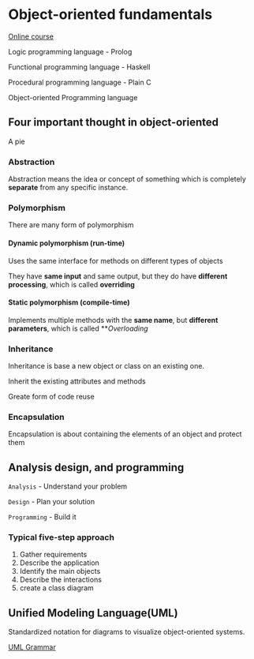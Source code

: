 # Object-oriented fundamentals

[Online course](https://www.linkedin.com/learning/programming-foundations-object-oriented-design-3/defining-requirements?u=74653650)

Logic programming language - Prolog

Functional programming language - Haskell

Procedural programming language - Plain C

Object-oriented Programming language

## Four important thought in object-oriented 

A pie

### Abstraction

Abstraction means the idea or concept of something which is completely **separate** from any specific instance.

### Polymorphism

There are many form of polymorphism

#### Dynamic polymorphism (run-time)

Uses the same interface for methods on different types of objects

They have **same input** and same output, but they do have **different processing**, which is called **overriding**

#### Static polymorphism (compile-time)

Implements multiple methods with the **same name**, but **different parameters**, which is called ***Overloading*

### Inheritance

Inheritance is base a new object or class on an existing one.

Inherit the existing attributes and methods

Greate form of code reuse

### Encapsulation

Encapsulation is about containing the elements of an object and protect them

## Analysis design, and programming

```Analysis``` - Understand your problem

```Design``` - Plan your solution

```Programming``` - Build it

### Typical five-step approach

1. Gather requirements
2. Describe the application
3. Identify the main objects
4. Describe the interactions
5. create a class diagram

## Unified Modeling Language(UML)

Standardized notation for diagrams to visualize object-oriented systems.

[UML Grammar](.\UMLGrammar.md)